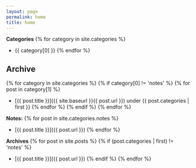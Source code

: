```yaml
---
layout: page
permalink: home
title: home
---
```


**Categories**
{% for category in site.categories %}
- {{ category[0] }}
{% endfor %}

## Archive

{% for category in site.categories %}
{% if category[0] != 'notes' %}
{% for post in category[1] %}
- [{{ post.title }}]({{ site.baseurl }}{{ post.url }}) under {{ post.categories | first }}
{% endfor %}
{% endif %}
{% endfor %}

**Notes:**
{% for post in site.categories.notes %}
- [{{ post.title }}]({{ post.url }})
{% endfor %}

**Archives**
{% for post in site.posts %}
{% if (post.categories | first) != 'notes' %}
- [{{ post.title }}]({{ post.url }})
{% endif %}
{% endfor %}
